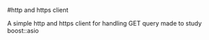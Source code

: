 #http and https client

A simple http and https client for handling GET query made to study boost::asio
